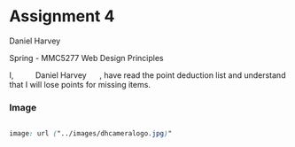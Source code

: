# Assignment 4

Daniel Harvey

Spring - MMC5277 Web Design Principles


I,          Daniel Harvey      , have read the point deduction list and understand that I will lose points for missing items.

### Image
``` CSS

image: url ("../images/dhcameralogo.jpg)"
